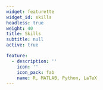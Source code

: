 ```yaml
---
widget: featurette
widget_id: skills
headless: true
weight: 40
title: Skills
subtitle: null
active: true

feature:
  - description: ''
    icon: ''
    icon_pack: fab
    name: R, MATLAB, Python, LaTeX
---
```

